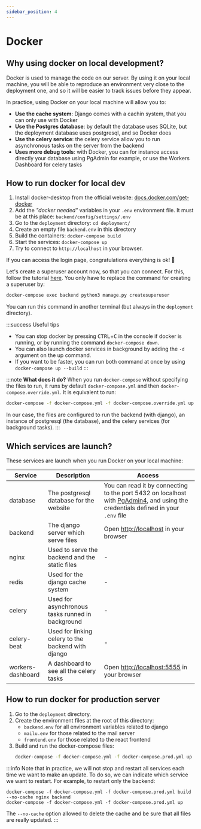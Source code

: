 ```yaml
---
sidebar_position: 4
---
```


# Docker

## Why using docker on local development?

Docker is used to manage the code on our server. By using it on your local
machine, you will be able to reproduce an environment very close to the
deployment one, and so it will be easier to track issues before they appear.

In practice, using Docker on your local machine will allow you to:

- **Use the cache system**: Django comes with a cachin system, that you can
  only use with Docker
- **Use the Postgres database**: by default the database uses SQLite, but
  the deployment database uses postgresql, and so Docker does
- **Use the celery service**: the celery service allow you to run asynchronous
  tasks on the server from the backend
- **Uses more debug tools**: with Docker, you can for instance access directly
  your database using PgAdmin for example, or use the Workers Dashboard for
  celery tasks

## How to run docker for local dev

1. Install docker-desktop from the official website:
   [docs.docker.com/get-docker](https://docs.docker.com/get-docker/)
2. Add the _"docker needed"_ variables in your `.env` environment file.
   It must be at this place: `backend/config/settings/.env`
3. Go to the `deployment` directory: `cd deployment/`
4. Create an empty file `backend.env` in this directory
5. Build the containers: `docker-compose build`
6. Start the services: `docker-compose up`
7. Try to connect to `http://localhost` in your browser.

If you can access the login page, congratulations everything is ok! 🥳

Let's create a superuser account now, so that you can connect. For this, follow the
tutorial [here](../get-started/setup-project/setup-project.md#create-your-account). You only have to replace
the command for creating a superuser by:

```bash
docker-compose exec backend python3 manage.py createsuperuser
```

You can run this command in another terminal (but always in the `deployment` directory).

:::success Useful tips

- You can stop docker by pressing <kbd>CTRL</kbd>+<kbd>C</kbd> in the console if docker
  is running, or by running the command `docker-compose down`.
- You can also launch docker services in background by adding the
  `-d` argument on the up command.
- If you want to be faster, you can run both command at once by
  using `docker-compose up --build`
  :::

:::note **What does it do?**
When you run `docker-compose` without specifying the files to run, it
runs by default `docker-compose.yml` and then `docker-compose.override.yml`.
It is equivalent to run:

```bash
docker-compose -f docker-compose.yml -f docker-compose.override.yml up --build
```

In our case, the files are configured to run the backend (with django),
an instance of postgresql (the database), and the celery services (for
background tasks).
:::

## Which services are launch?

These services are launch when you run Docker on your local machine:

| Service           | Description                                        | Access                                                                                                                                                                |
| ----------------- | -------------------------------------------------- | --------------------------------------------------------------------------------------------------------------------------------------------------------------------- |
| database          | The postgresql database for the website            | You can read it by connecting to the port 5432 on localhost with [PgAdmin4](https://www.pgadmin.org/download/), and using the credentials defined in your `.env` file |
| backend           | The django server which serve files                | Open [http://localhost](http://localhost) in your browser                                                                                                             |
| nginx             | Used to serve the backend and the static files     | -                                                                                                                                                                     |
| redis             | Used for the django cache system                   | -                                                                                                                                                                     |
| celery            | Used for asynchronous tasks runned in background   | -                                                                                                                                                                     |
| celery-beat       | Used for linking celery to the backend with django | -                                                                                                                                                                     |
| workers-dashboard | A dashboard to see all the celery tasks            | Open [http://localhost:5555](http://localhost:5555) in your browser                                                                                                   |

## How to run docker for production server

1. Go to the `deployment` directory.
2. Create the environment files at the root of this directory:
   - `backend.env` for all environment variables related to django
   - `mailu.env` for those related to the mail server
   - `frontend.env` for those related to the react frontend
3. Build and run the docker-compose files:
   ```bash
   docker-compose -f docker-compose.yml -f docker-compose.prod.yml up --build -d
   ```

:::info
Note that in practice, we will not stop and restart all services each
time we want to make an update. To do so, we can indicate which service
we want to restart. For example, to restart only the backend:

```
docker-compose -f docker-compose.yml -f docker-compose.prod.yml build --no-cache nginx backend
docker-compose -f docker-compose.yml -f docker-compose.prod.yml up
```

The `--no-cache` option allowed to delete the cache and be sure that
all files are really updated.
:::
